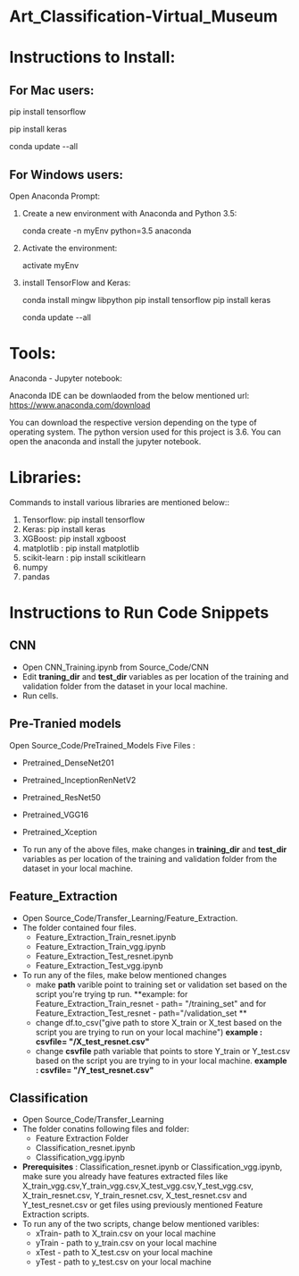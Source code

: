 # Art_Classification-Virtual_Museum

# Instructions to Install:

## For Mac users:

pip install tensorflow

pip install keras

conda update --all

## For Windows users:

Open Anaconda Prompt:

1. Create a new environment with Anaconda and Python 3.5:
	
	conda create -n myEnv python=3.5 anaconda

2. Activate the environment:
	
	activate myEnv

3. install TensorFlow and Keras:
	
	conda install mingw libpython
	pip install tensorflow
	pip install keras
	
	conda update --all
# Tools:

Anaconda - Jupyter notebook:

Anaconda IDE can be downlaoded from the below mentioned url:
https://www.anaconda.com/download

You can download the respective version depending on the type of operating system.
The python version used for this project is 3.6.
You can open the anaconda and install the jupyter notebook.

# Libraries:

Commands to install various libraries are mentioned below::

1. Tensorflow: pip install tensorflow
2. Keras: pip install keras
3. XGBoost: pip install xgboost
4. matplotlib : pip install matplotlib
5. scikit-learn : pip install scikitlearn
6. numpy
7. pandas

# Instructions to Run Code Snippets

## CNN
- Open CNN_Training.ipynb from Source_Code/CNN
- Edit **traning_dir** and **test_dir** variables as per location of the training and validation folder from the dataset in your local machine.
- Run cells. 

## Pre-Tranied models 
Open Source_Code/PreTrained_Models
Five Files :
- Pretrained_DenseNet201 
- Pretrained_InceptionRenNetV2
- Pretrained_ResNet50
- Pretrained_VGG16
- Pretrained_Xception

- To run any of the above files, make changes in **training_dir** and **test_dir** variables as per location of the training and validation folder from the dataset in your local machine. 

## Feature_Extraction 

- Open Source_Code/Transfer_Learning/Feature_Extraction.
- The folder contained four files.
	- Feature_Extraction_Train_resnet.ipynb
	- Feature_Extraction_Train_vgg.ipynb
	- Feature_Extraction_Test_resnet.ipynb 
	- Feature_Extraction_Test_vgg.ipynb
- To run any of the files, make below mentioned changes 
	- make **path** varible point to training set or validation set based on the script you're trying tp run. 
		**example: for Feature_Extraction_Train_resnet - path= "/training_set" and for Feature_Extraction_Test_resnet - path="/validation_set ** 
	- change df.to_csv("give path to store X_train or X_test based on the script you are trying to run on your 			    local machine") **example : csvfile= "/X_test_resnet.csv"**   
	- change **csvfile** path variable that points to store Y_train or Y_test.csv based on the script you are trying to in your 		  local machine. **example : csvfile= "/Y_test_resnet.csv"**  
## Classification

- Open Source_Code/Transfer_Learning 
- The folder conatins following files and folder:
	- Feature Extraction Folder
	- Classification_resnet.ipynb 
	- Classification_vgg.ipynb
- **Prerequisites** : Classification_resnet.ipynb or Classification_vgg.ipynb, make sure you already have features extracted files like X_train_vgg.csv,Y_train_vgg.csv,X_test_vgg.csv,Y_test_vgg.csv, X_train_resnet.csv, Y_train_resnet.csv, X_test_resnet.csv and Y_test_resnet.csv  or  get files using previously mentioned Feature Extraction scripts.   
- To run any of the two scripts, change below mentioned varibles:
	- xTrain- path to X_train.csv on your local machine 
	- yTrain - path to y_train.csv on your local machine
	- xTest - path to X_test.csv on your local machine
	- yTest - path to y_test.csv on your local machine




